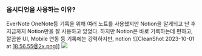 ### 옵시디언을 사용하는 이유? 


EverNote OneNote등 기록을 위해 여러 노트를 사용했지만
Notion을 알게되고 난 후 지금까지 Notion만을  잘 사용하고 있었다.
하지만 Notion은 바로 기록하는데 편하고, 깔끔한 UI, Mobile 연동 등 
기록에는 강력하지만, notion
![[CleanShot 2023-10-01 at 18.56.55@2x.png]]
![](https://i.imgur.com/8EHka54.png)
